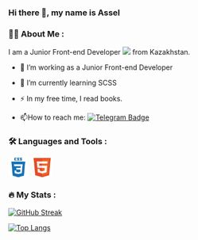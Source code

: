 ### Hi there 👋, my name is Assel

### :woman_technologist: About Me :

I am a Junior Front-end Developer <img src="https://media.giphy.com/media/WUlplcMpOCEmTGBtBW/giphy.gif" width="30"> from Kazakhstan.

- :telescope: I’m working as a Junior Front-end Developer

- :seedling: I’m currently learning SCSS

- :zap: In my free time, I read books.

- :mailbox:How to reach me: [![Telegram Badge](https://img.shields.io/badge/-telegram-blue?style=flat&logo=Telegram&logoColor=white)](https://t.me/Assel_2109)

### :hammer_and_wrench: Languages and Tools :
<div>
  <img src="https://github.com/devicons/devicon/blob/master/icons/css3/css3-plain-wordmark.svg"  title="CSS3" alt="CSS" width="40" height="40"/>&nbsp;
  <img src="https://github.com/devicons/devicon/blob/master/icons/html5/html5-original.svg" title="HTML5" alt="HTML" width="40" height="40"/>&nbsp;
</div>

### :fire: My Stats :
[![GitHub Streak](http://github-readme-streak-stats.herokuapp.com?user=Assel2109&theme=gruvbox&hide_border=true)](https://git.io/streak-stats)

[![Top Langs](https://github-readme-stats.vercel.app/api/top-langs/?username=Assel2109&layout=compact&theme=vision-friendly-dark)](https://github.com/anuraghazra/github-readme-stats)



